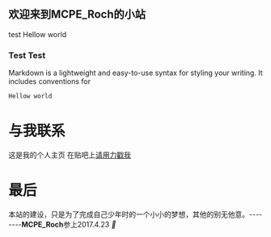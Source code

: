 ## 欢迎来到MCPE_Roch的小站
test
Hellow world

### Test Test

Markdown is a lightweight and easy-to-use syntax for styling your writing. It includes conventions for
```markdown
Hellow world

```

# 与我联系
这是我的个人主页 在贴吧上[请用力戳我](http://tieba.baidu.com/home/main?un=MCPE_Roch&fr=index&red_tag=n1927183257)
# 最后
本站的建设，只是为了完成自己少年时的一个小小的梦想，其他的别无他意。--------**MCPE_Roch**参上2017.4.23
<i class="mdui-icon material-icons">&#xe834;</i>
